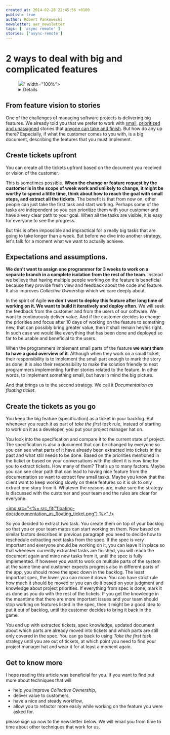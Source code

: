 ```yaml
---
created_at: 2014-02-28 22:45:56 +0100
publish: true
author: Robert Pankowecki
newsletter: aar_newsletter
tags: [ 'async remote' ]
stories: ['async-remote']
---
```


# 2 ways to deal with big and complicated features

<p>
  <figure>
    <img src="<%= src_fit("vision/feature_vision_to_stories.jpg") %>" width="100%">
    <details>
      <a href="http://www.flickr.com/photos/24141546@N06/7710205034/sizes/z/">Photo</a>
      remix available thanks to the courtesy of
      <a href="http://www.flickr.com/photos/24141546@N06/">EladeManu</a>.
      <a href="http://creativecommons.org/licenses/by/2.0/">CC BY 2.0</a>
    </details>
  </figure>
</p>

## From feature vision to stories

One of the challenges of managing software projects is delivering big features.
We already told you that we prefer to work with [small](/2013/09/story-of-size-1/), 
[prioritized and unassigned](/2013/10/refactor-to-remote-leave-tasks-unassigned/)
stories that [anyone can take and finish](/2013/10/take-the-first-task/). But how
do any up there? Especially, if what the customer comes to you with, is a big document,
describing the features that you must implement.

<!-- more -->

## Create tickets upfront

You can create all the tickets upfront based on the document
you received or vision of the customer.

This is sometimes possible. **When the change or feature 
request by the customer is in the scope of week
work and unlikely to change, it might be worthy
to spend a little time, think about how to reach the
goal with small steps, and extract all the tickets**. The
benefit is that from now on, other people can just
take the first task and start working. Perhaps some of
the tasks are independent so you can prioritize them
with your customer and have a very clear path to
your goal. When all the tasks are visible, it is easy
for everyone to see the progress.

But this is often impossible and impractical for a really
big tasks that are going to take longer than a week. But before
we dive into another strategy, let's talk for a moment what
we want to actually achieve.

## Expectations and assumptions.

**We don't want to assign one programmer for 3 weeks to work on a
separate branch in a complete isolation from the
rest of the team**. Instead we believe that having multiple people
working on the feature is beneficial because they provide fresh
view and feedback about the code and feature. It also improves
_Collective Ownership_ which we care deeply about.

In the spirit of Agile **we don't want to deploy this feature after
long time of working on it. We want to build it iteratively and
deploy often**. We will seek the feedback from the customer and from
the users of our software. We want to continuously deliver value.
And if the customer decides to change the priorities and focus after
10 days of working on the feature to something new, that can possibly
bring greater value, then it shall remain her/his right. In such case
we would like everything that has been done and deployed so far
to be usable and beneficial to the users.

When the programmers implement small parts of the feature **we want
them to have a good overview of it**. Although when they work on a
small ticket, their responsibility is to implement the small part
enough to mark the story as done, it is also their responsibility
to make the solution friendly to next programmers implementing
further stories related to the feature. In other words, to implement
something small, but have in mind the big picture.

And that brings us to the second strategy. We call it _Documentation as
floating ticket_.

## Create the tickets as you go

You keep the big feature (specification) as a ticket in your backlog. But
whenever you reach it as part of _take the first task_ rule, instead of
starting to work on it as a developer, you put your project manager hat on.

You look into the specification and compare it to the current
state of project. The specification is also a document that
can be changed by everyone so you can see what parts
of it have already been extracted into tickets in the past
and what still needs to be done. Based on the priorities
mentioned in the ticket or based on your conversations
with the client it is now time for you to extract tickets.
How many of them? That’s up to many factors. Maybe
you can see clear path that can lead to having nice feature
from the documentation so want to extract few small tasks.
Maybe you know that the client want to keep working
slowly on these features so it is ok to only extract one story
from it. Whatever the reasons are, make sure the strategy
is discussed with the customer and your team and the rules
are clear for everyone.

<a href="/assets/images/floating-doc/documentation_as_floating_ticket.png" rel="lightbox[doc]"><img src="<%= src_fit("floating-doc/documentation_as_floating_ticket.png") %>" /></a>

So you decided to extract two task. You create them on top
of your backlog so that you or your team mates can start
working on them. Now based on similar factors described
in previous paragraph you need to decide how to reschedule
extracting next tasks from the spec. If the spec is very
important and everyone should be working on it, you can
leave it in place so that whenever currently extracted tasks
are finished, you will reach the document again and mine
new tasks from it, until the spec is fully implemented. If
however you want to work on multiple parts of the system
at the same time and customer expects progress also in
different parts of the app, you should move the spec down
in the backlog. The least important spec, the lower you
can move it down. You can have strict rule how much it
should be moved or you can do it based on your judgment
and knowledge about project priorities. If everything from
spec is done, mark it as done as you do with the rest of the
tickets. If you get the knowledge in the meantime that there are
more important issues and your team should stop working
on features listed in the spec, then it might be a good idea
to put it out of backlog, until the customer decides to bring
it back in the game.

You end up with extracted tickets, spec knowledge, updated
document about which parts are already moved into tickets
and which parts are still only covered in the spec. You can
go back to using _Take the first task_ strategy until you are
out of tickets, at which point you need to find your project
manager hat and wear it for at least a moment again.

## Get to know more

I hope reading this article was beneficial for you. If you want to
find out more about techniques that will

* help you improve _Collective Ownership_,
* deliver value to customers,
* have a nice and steady workflow,
* allow you to refactor more easily while working on the feature you were asked for.

please sign up now to the newsletter below. We will email you from time
to time about other techniques that work for us.
